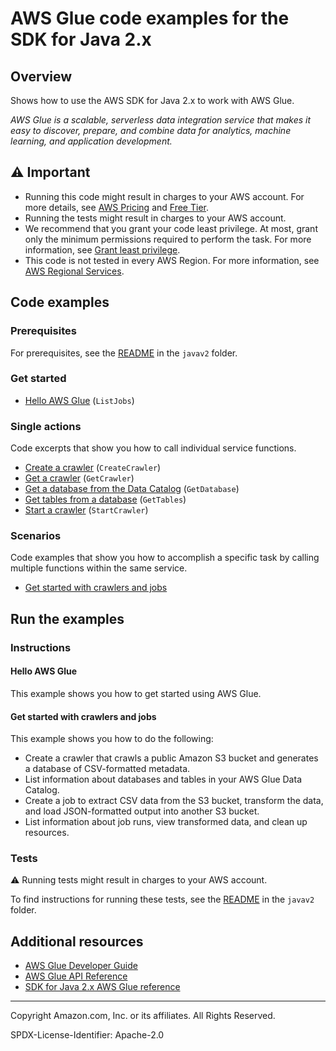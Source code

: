 # AWS Glue code examples for the SDK for Java 2.x

## Overview

Shows how to use the AWS SDK for Java 2.x to work with AWS Glue.

<!--custom.overview.start-->
<!--custom.overview.end-->

_AWS Glue is a scalable, serverless data integration service that makes it easy to discover, prepare, and combine data for analytics, machine learning, and application development._

## ⚠ Important

* Running this code might result in charges to your AWS account. For more details, see [AWS Pricing](https://aws.amazon.com/pricing/) and [Free Tier](https://aws.amazon.com/free/).
* Running the tests might result in charges to your AWS account.
* We recommend that you grant your code least privilege. At most, grant only the minimum permissions required to perform the task. For more information, see [Grant least privilege](https://docs.aws.amazon.com/IAM/latest/UserGuide/best-practices.html#grant-least-privilege).
* This code is not tested in every AWS Region. For more information, see [AWS Regional Services](https://aws.amazon.com/about-aws/global-infrastructure/regional-product-services).

<!--custom.important.start-->
<!--custom.important.end-->

## Code examples

### Prerequisites

For prerequisites, see the [README](../../README.md#Prerequisites) in the `javav2` folder.


<!--custom.prerequisites.start-->
<!--custom.prerequisites.end-->

### Get started

- [Hello AWS Glue](src/main/java/com/example/glue/HelloGlue.java#L4) (`ListJobs`)


### Single actions

Code excerpts that show you how to call individual service functions.

- [Create a crawler](src/main/java/com/example/glue/CreateCrawler.java#L6) (`CreateCrawler`)
- [Get a crawler](src/main/java/com/example/glue/GetCrawler.java#L6) (`GetCrawler`)
- [Get a database from the Data Catalog](src/main/java/com/example/glue/GetDatabase.java#L6) (`GetDatabase`)
- [Get tables from a database](src/main/java/com/example/glue/GetTable.java#L6) (`GetTables`)
- [Start a crawler](src/main/java/com/example/glue/StartCrawler.java#L6) (`StartCrawler`)

### Scenarios

Code examples that show you how to accomplish a specific task by calling multiple
functions within the same service.

- [Get started with crawlers and jobs](src/main/java/com/example/glue/GlueScenario.java)


<!--custom.examples.start-->
<!--custom.examples.end-->

## Run the examples

### Instructions


<!--custom.instructions.start-->
<!--custom.instructions.end-->

#### Hello AWS Glue

This example shows you how to get started using AWS Glue.



#### Get started with crawlers and jobs

This example shows you how to do the following:

- Create a crawler that crawls a public Amazon S3 bucket and generates a database of CSV-formatted metadata.
- List information about databases and tables in your AWS Glue Data Catalog.
- Create a job to extract CSV data from the S3 bucket, transform the data, and load JSON-formatted output into another S3 bucket.
- List information about job runs, view transformed data, and clean up resources.

<!--custom.scenario_prereqs.glue_Scenario_GetStartedCrawlersJobs.start-->
<!--custom.scenario_prereqs.glue_Scenario_GetStartedCrawlersJobs.end-->


<!--custom.scenarios.glue_Scenario_GetStartedCrawlersJobs.start-->
<!--custom.scenarios.glue_Scenario_GetStartedCrawlersJobs.end-->

### Tests

⚠ Running tests might result in charges to your AWS account.


To find instructions for running these tests, see the [README](../../README.md#Tests)
in the `javav2` folder.



<!--custom.tests.start-->
<!--custom.tests.end-->

## Additional resources

- [AWS Glue Developer Guide](https://docs.aws.amazon.com/glue/latest/dg/what-is-glue.html)
- [AWS Glue API Reference](https://docs.aws.amazon.com/glue/latest/dg/aws-glue-api.html)
- [SDK for Java 2.x AWS Glue reference](https://sdk.amazonaws.com/java/api/latest/software/amazon/awssdk/services/glue/package-summary.html)

<!--custom.resources.start-->
<!--custom.resources.end-->

---

Copyright Amazon.com, Inc. or its affiliates. All Rights Reserved.

SPDX-License-Identifier: Apache-2.0